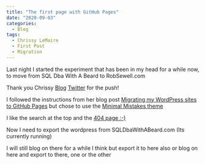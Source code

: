 ```yaml
---
title: "The first page with GitHub Pages"
date: "2020-09-03" 
categories:
  - Blog
tags:
  - Chrissy LeMaire
  - First Post
  - Migration
---
```


Last night I started the experiment that has been in my head for a while now, to move from SQL Dba With A Beard to RobSewell.com

Thank you Chrissy [Blog](https://blog.netnerds.net/) [Twitter](https://twitter.com/cl) for the push!

I followed the instructions from her blog post [Migrating my WordPress sites to GitHub Pages](https://blog.netnerds.net/2020/08/migrating-my-wordpress-sites-to-github-pages/) but chose to use the [Minimal Mistakes theme](https://github.com/mmistakes/minimal-mistakes)

I like the search at the top and the [404 page :-)](https://blog.robsewell.com/404.html)

Now I need to export the wordpress from SQLDbaWithABeard.com (Its currently running)

I will still blog on there for a while I think but export it to here also or blog on here and export to there, one or the other
